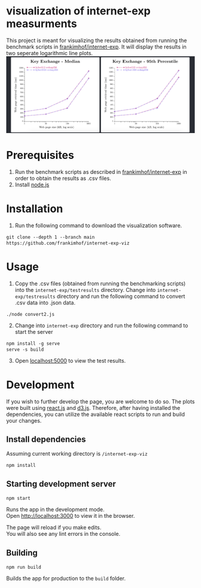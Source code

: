 # visualization of internet-exp measurments
This project is meant for visualizing the results obtained from running the benchmark scripts in [frankimhof/internet-exp](https://github.com/frankimhof/internet-exp).
It will display the results in two seperate logarithmic line plots.
![](images/screenshot1.png)

# Prerequisites
1. Run the benchmark scripts as described in [frankimhof/internet-exp](https://github.com/frankimhof/internet-exp) in order to obtain the results as .csv files.
2. Install [node.js](https://nodejs.org/en/download/)

# Installation
1. Run the following command to download the visualization software.

```
git clone --depth 1 --branch main https://github.com/frankimhof/internet-exp-viz
```

# Usage
1. Copy the .csv files (obtained from running the benchmarking scripts) into the `internet-exp/testresults` directory. Change into `internet-exp/testresults` directory and run the following command to convert .csv data into .json data.
```
./node convert2.js
```
2. Change into `internet-exp` directory and run the following command to start the server

```
npm install -g serve
serve -s build
```
3. Open [localhost:5000](http://localhost:5000) to view the test results.

# Development
If you wish to further develop the page, you are welcome to do so. The plots were built using [react.js](https://reactjs.org/) and [d3.js](https://d3js.org/). Therefore, after having installed the dependencies, you can utilize the available react scripts to run and build your changes.

## Install dependencies
Assuming current working directory is `/internet-exp-viz`

```
npm install
```

## Starting development server
```
npm start
```
Runs the app in the development mode.\
Open [http://localhost:3000](http://localhost:3000) to view it in the browser.

The page will reload if you make edits.\
You will also see any lint errors in the console.

## Building
```
npm run build
```
Builds the app for production to the `build` folder.
